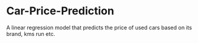 # Car-Price-Prediction
A linear regression model that predicts the price of used cars based on its brand, kms run etc.
